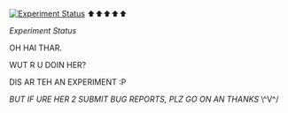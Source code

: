 [![Experiment Status](https://travis-ci.com/Elix-x/Exploding-Barrels.svg?branch=master)](https://travis-ci.com/Elix-x/Exploding-Barrels)
⬆⬆⬆⬆⬆

_Experiment Status_

OH HAI THAR.

WUT R U DOIN HER?

DIS AR TEH AN EXPERIMENT :P

_BUT IF URE HER 2 SUBMIT BUG REPORTS, PLZ GO ON AN THANKS_ \\^V^/
